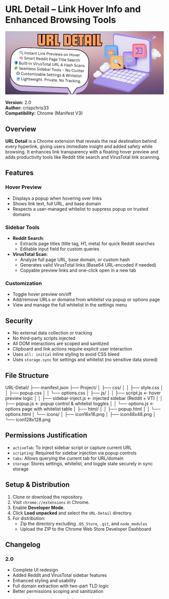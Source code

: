 # URL Detail – Link Hover Info and Enhanced Browsing Tools

![URL Detail Screenshot](URL%20Detail.jpg)

**Version:** 2.0  
**Author:** crispchris33  
**Compatibility:** Chrome (Manifest V3)

## Overview

**URL Detail** is a Chrome extension that reveals the real destination behind every hyperlink, giving users immediate insight and added safety while browsing. It enhances link transparency with a floating hover preview and adds productivity tools like Reddit title search and VirusTotal link scanning.

## Features

### Hover Preview
- Displays a popup when hovering over links
- Shows link text, full URL, and base domain
- Respects a user-managed whitelist to suppress popup on trusted domains

### Sidebar Tools
- **Reddit Search**:
  - Extracts page titles (title tag, H1, meta) for quick Reddit searches
  - Editable input field for custom queries
- **VirusTotal Scan**:
  - Analyze full page URL, base domain, or custom hash
  - Generates valid VirusTotal links (Base64 URL-encoded if needed)
  - Copyable preview links and one-click open in a new tab

### Customization
- Toggle hover preview on/off
- Add/remove URLs or domains from whitelist via popup or options page
- View and manage the full whitelist in the settings menu

## Security

- No external data collection or tracking
- No third-party scripts injected
- All DOM interactions are scoped and sanitized
- Clipboard and link actions require explicit user interaction
- Uses `all: initial` inline styling to avoid CSS bleed
- Uses `storage.sync` for settings and whitelist (no sensitive data stored)

## File Structure

URL-Detail/
├── manifest.json
├── Project/
│   ├── css/
│   │   ├── style.css
│   │   ├── popup.css
│   │   └── options.css
│   ├── js/
│   │   ├── script.js         ← hover preview logic
│   │   ├── sidebar-inject.js ← injected sidebar (Reddit + VT)
│   │   ├── popup.js          ← popup control & whitelist toggles
│   │   └── options.js        ← options page with whitelist table
│   ├── html/
│   │   ├── popup.html
│   │   └── options.html
│   └── icons/
│       ├── icon16x16.png
│       ├── icon48x48.png
│       └── icon128x128.png


## Permissions Justification

- `activeTab`: To inject sidebar script or capture current URL
- `scripting`: Required for sidebar injection via popup controls
- `tabs`: Allows querying the current tab for URL/domain
- `storage`: Stores settings, whitelist, and toggle state securely in sync storage

## Setup & Distribution

1. Clone or download the repository.
2. Visit `chrome://extensions` in Chrome.
3. Enable **Developer Mode**.
4. Click **Load unpacked** and select the `URL-Detail` directory.
5. For distribution:
   - Zip the directory excluding `.DS_Store`, `.git`, and `node_modules`
   - Upload the ZIP to the Chrome Web Store Developer Dashboard

## Changelog

### 2.0
- Complete UI redesign
- Added Reddit and VirusTotal sidebar features
- Enhanced styling and usability
- Full domain extraction with two-part TLD logic
- Better permissions scoping and sanitization
